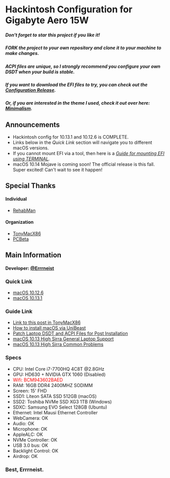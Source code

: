 # Hackintosh Configuration for Gigabyte Aero 15W
##### Don't forget to star this project if you like it!
##### *FORK* the project to your own repository and clone it to your machine to make changes.
##### ACPI files are unique, so I strongly recommend you configure your own DSDT when your build is stable.
##### If you want to download the EFI files to try, you can check out the [Configuration Release](https://github.com/Errrneist/Hackintosh-Aero-15W/releases).
##### Or, if you are interested in the theme I used, check it out over here: [Minimalism](https://github.com/Errrneist/Hackintosh-Theme-Minimalism).

## Announcements
* Hackintosh config for 10.13.1 and 10.12.6 is COMPLETE. 
* Links below in the *Quick Link* section will navigate you to different macOS versions.
* If you cannot mount EFI via a tool, then here is a *[Guide for mounting EFI using TERMINAL](https://github.com/Errrneist/Hackintosh-Aero-15W/blob/master/Mount%20EFI%20on%20macOS.pdf).*
* macOS 10.14 Mojave is coming soon! The official release is this fall. Super excited! Can't wait to see it happen!
## Special Thanks
#### Individual
* [RehabMan](https://www.tonymacx86.com/members/rehabman.429483/)
#### Organization
* [TonyMacX86](https://www.tonymacx86.com)
* [PCBeta](http://bbs.pcbeta.com/forum-558-1.html)

## Main Information
#### Developer: [@Errrneist](https://www.tonymacx86.com/members/errrneist.1550861/)
### Quick Link
* [macOS 10.12.6](https://github.com/Errrneist/Hackintosh-Aero-15W/tree/master/CLOVER/10.12.6)
* [macOS 10.13.1](https://github.com/Errrneist/Hackintosh-Aero-15W/tree/master/CLOVER/10.13.1)
### Guide Link
* [Link to this post in TonyMacX86](https://www.tonymacx86.com/threads/gigabyte-aero-15-hackintosh-10-13-1.245289/)
* [How to install macOS via UniBeast](https://www.tonymacx86.com/threads/unibeast-install-macos-high-sierra-on-any-supported-intel-based-pc.235474/)
* [Patch Laptop DSDT and ACPI Files for Post Installation](https://www.tonymacx86.com/threads/guide-patching-laptop-dsdt-ssdts.152573/)
* [macOS 10.13 High Sirra General Laptop Support](https://www.tonymacx86.com/forums/high-sierra-laptop-support.192/)
* [macOS 10.13 High Sirra Common Problems](https://www.tonymacx86.com/threads/readme-common-problems-in-10-13-high-sierra.233582/)

### Specs
* CPU: Intel Core i7-7700HQ 4C8T @2.8GHz
* GPU: HD630 + NVIDIA GTX 1060 (Disabled)
* <span style="color:red"> Wifi: BCM943602BAED </span>
* RAM: 16GB DDR4 2400MHZ SODIMM
* Screen: 15' FHD 
* SSD1: Liteon SATA SSD 512GB (macOS)
* SSD2: Toshiba NVMe SSD XG3 1TB (Windows)
* SDXC: Samsung EVO Select 128GB (Ubuntu)
* Ethernet: Intel Mausi Ethernet Controller
* WebCamera: OK
* Audio: OK
* Microphone: OK
* AppleALC: OK
* NVMe Controller: OK
* USB 3.0 bus: OK
* Backlight Control: OK
* Airdrop: OK
 
### Best, Errrneist.
